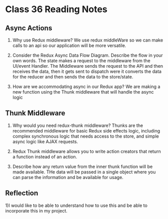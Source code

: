 # Class 36 Reading Notes

## Async Actions

1) Why use Redux middleware? We use redux middleWare so we can make calls to an api so our application will be more versatile.

2) Consider the Redux Async Data Flow Diagram. Describe the flow in your own words. The state makes a request to the middleware from the UI/event Handler. The Middleware sends the request to the API and then receives the data, then it gets sent to dispatch were it converts the data for the reducer and then sends the data to the store/state.

3) How are we accommodating async in our Redux app? We are making a new function using the Thunk middleware that will handle the async logic

## Thunk Middleware

1) Why would you need redux-thunk middleware? Thunks are the recommended middleware for basic Redux side effects logic, including complex synchronous logic that needs access to the store, and simple async logic like AJAX requests.

2) Redux Thunk middleware allows you to write action creators that return a function instead of an action.

3) Describe how any return value from the inner thunk function will be made available. THe data will be passed in a single object where you can parse the information and be available for usage.

## Reflection

1)I would like to be able to understand how to use this and be able to incorporate this in my project.

